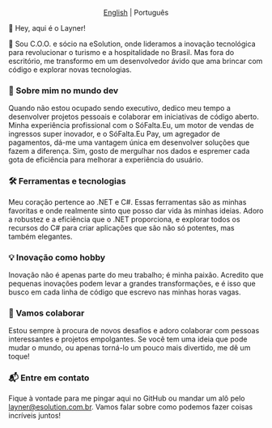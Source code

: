 <p align="center">
  <a href="https://github.com/LaynerClever/LaynerClever/tree/main/README.md">English</a> |
  <span>Português</span>
</p>

👋 Hey, aqui é o Layner! 

🚀 Sou C.O.O. e sócio na eSolution, onde lideramos a inovação tecnológica para revolucionar o turismo e a hospitalidade no Brasil. Mas fora do escritório, me transformo em um desenvolvedor ávido que ama brincar com código e explorar novas tecnologias.

### 🎢 Sobre mim no mundo dev
Quando não estou ocupado sendo executivo, dedico meu tempo a desenvolver projetos pessoais e colaborar em iniciativas de código aberto. Minha experiência profissional com o SóFalta.Eu, um motor de vendas de ingressos super inovador, e o SóFalta.Eu Pay, um agregador de pagamentos, dá-me uma vantagem única em desenvolver soluções que fazem a diferença. Sim, gosto de mergulhar nos dados e espremer cada gota de eficiência para melhorar a experiência do usuário.

### 🛠️ Ferramentas e tecnologias
Meu coração pertence ao .NET e C#. Essas ferramentas são as minhas favoritas e onde realmente sinto que posso dar vida às minhas ideias. Adoro a robustez e a eficiência que o .NET proporciona, e explorar todos os recursos do C# para criar aplicações que são não só potentes, mas também elegantes.

### 💡 Inovação como hobby
Inovação não é apenas parte do meu trabalho; é minha paixão. Acredito que pequenas inovações podem levar a grandes transformações, e é isso que busco em cada linha de código que escrevo nas minhas horas vagas.

### 🤝 Vamos colaborar
Estou sempre à procura de novos desafios e adoro colaborar com pessoas interessantes e projetos empolgantes. Se você tem uma ideia que pode mudar o mundo, ou apenas torná-lo um pouco mais divertido, me dê um toque!

### 📬 Entre em contato
Fique à vontade para me pingar aqui no GitHub ou mandar um alô pelo layner@esolution.com.br. Vamos falar sobre como podemos fazer coisas incríveis juntos!
